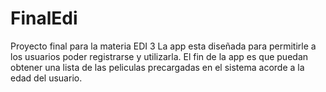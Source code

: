 # FinalEdi
Proyecto final para la materia EDI 3
La app esta diseñada para permitirle a los usuarios poder registrarse y utilizarla. El fin de la app es que puedan obtener una lista de las 
peliculas precargadas en el sistema acorde a la edad del usuario.
